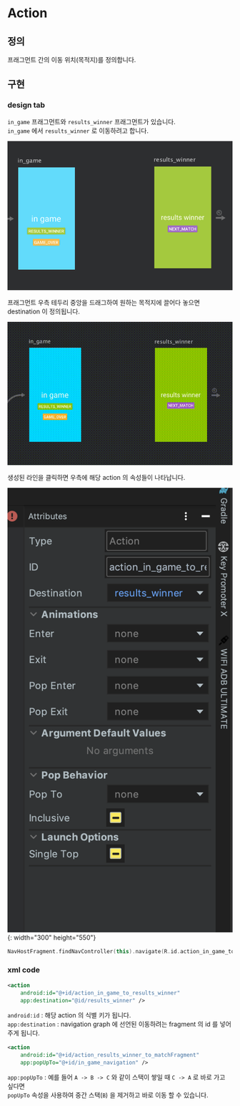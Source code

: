 # Action

## 정의
프래그먼트 간의 이동 위치(목적지)를 정의합니다.

## 구현
### design tab
`in_game` 프래그먼트와 `results_winner` 프래그먼트가 있습니다.  
`in_game` 에서 `results_winner` 로 이동하려고 합니다.

![](img/action-from-in-game-to-results-winner.png)

프래그먼트 우측 테두리 중앙을 드래그하여 원하는 목적지에 끌어다 놓으면 destination 이 정의됩니다.

![](img/action-from-in-game-to-results-winner_2.gif)

생성된 라인을 클릭하면 우측에 해당 action 의 속성들이 나타납니다.

![](img/action-destination-attribute.png){: width="300" height="550"}

```kotlin
NavHostFragment.findNavController(this).navigate(R.id.action_in_game_to_results_winner)
```

### xml code

```xml
<action
    android:id="@+id/action_in_game_to_results_winner"
    app:destination="@id/results_winner" />
```

`android:id` : 해당 action 의 식별 키가 됩니다.  
`app:destination` : navigation graph 에 선언된 이동하려는 fragment 의 id 를 넣어주게 됩니다.

```xml
<action
    android:id="@+id/action_results_winner_to_matchFragment"
    app:popUpTo="@+id/in_game_navigation" />  
```

`app:popUpTo` : 예를 들어 `A -> B -> C` 와 같이 스택이 쌓일 때 `C -> A` 로 바로 가고 싶다면   
                `popUpTo` 속성을 사용하여 중간 스택(`B`) 을 제거하고 바로 이동 할 수 있습니다.




